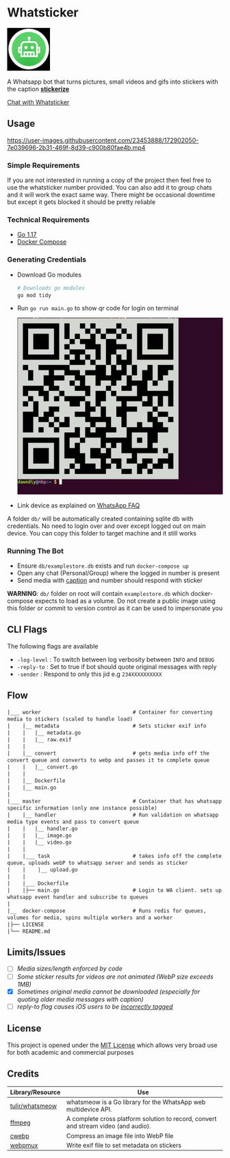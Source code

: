 # Whatsticker


<p align="left"><img src="assets/logo.jpg" alt="mythra" height="100px"></p>
A Whatsapp bot that turns pictures, small videos and gifs into stickers with the caption <b><u><a name="caption">stickerize</u></a></b>


[Chat with Whatsticker](https://wa.me/19293792260)


## Usage

https://user-images.githubusercontent.com/23453888/172902050-7e039696-2b31-469f-8d39-c900b80fae4b.mp4

### Simple Requirements

If you are not interested in running a copy of the project then feel free to use the whatsticker number provided. You can also add it to group chats and it will work the exact same way. There might be occasional downtime but except it gets blocked it should be pretty reliable

### Technical Requirements

 - [Go 1.17](https://go.dev/)
 - [Docker Compose](https://docs.docker.com/compose/install/)

### Generating Credentials

 - Download Go modules

   ```bash
   # Downloads go modules
   go mod tidy
   ```
 - Run `go run main.go` to show qr code for login on terminal

   ![Example QR Code](assets/qrcode.webp)

 - Link device as explained on [WhatsApp FAQ](https://faq.whatsapp.com/web/download-and-installation/how-to-link-a-device/)

 A folder `db/` will be automatically created containing sqlite db with credentials. No need to login over and over except logged out on main device. You can copy this folder to target machine and it still works

### Running The Bot

 - Ensure `db/examplestore.db` exists and run `docker-compose up`
 - Open any chat (Personal/Group) where the logged in number is present
 - Send media with [caption](#caption) and number should respond with sticker


**WARNING**: `db/` folder on root will contain `examplestore.db` which docker-compose expects to load as a volume. Do not create a public image using this folder or commit to version control as it can be used to impersonate you

## CLI Flags

The following flags are available

- `-log-level` : To switch between log verbosity between `INFO` and `DEBUG`
- `-reply-to`  : Set to true if bot should quote original messages with reply
- `-sender`    : Respond to only this jid e.g `234XXXXXXXXXX`


## Flow

```
|___ worker                              # Container for converting media to stickers (scaled to handle load)
|    |__ metadata                        # Sets sticker exif info
|    |   |__ metadata.go
|    |   |__ raw.exif
|    |
|    |__ convert                         # gets media info off the convert queue and converts to webp and passes it to complete queue
|    |   |__ convert.go
|    |
|    |__ Dockerfile
|    |__ main.go
|
|___ master                              # Container that has whatsapp specific information (only one instance possible)
|    |__ handler                         # Run validation on whatsapp media type events and pass to convert queue
|    |   |__ handler.go
|    |   |__ image.go
|    |   |__ video.go
|    |
|    |___ task                           # takes info off the complete queue, uploads webP to whatsapp server and sends as sticker
|    |    |__ upload.go
|    |
|    |___ Dockerfile
|    |├── main.go                        # Login to WA client. sets up whatsapp event handler and subscribe to queues
|
|__  docker-compose                      # Runs redis for queues, volumes for media, spins multiple workers and a worker
|├── LICENSE
|└── README.md
```

## Limits/Issues

 - [ ] _Media sizes/length enforced by code_
 - [ ] _Some sticker results for videos are not animated (WebP size exceeds 1MB)_
 - [X] _Sometimes original media cannot be downloaded (especially for quoting older media messages with caption)_
 - [ ] _reply-to flag causes iOS users to be [incorrectly tagged](https://github.com/tulir/whatsmeow/issues/135)_

## License

This project is opened under the [MIT License](LICENSE) which allows very broad use for both academic and commercial purposes

## Credits

Library/Resource | Use
------- | -----
[tulir/whatsmeow](https://github.com/tulir/whatsmeow) | whatsmeow is a Go library for the WhatsApp web multidevice API.
[ffmpeg](https://ffmpeg.org) | A complete cross platform solution to record, convert and stream video (and audio).
[cwebp](https://developers.google.com/speed/webp/docs/cwebp) | Compress an image file into WebP file
[webpmux](https://developers.google.com/speed/webp/docs/webpmux) | Write exif file to set metadata on stickers

